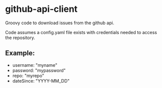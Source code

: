 # github-api-client

Groovy code to download issues from the github api.

Code assumes a config.yaml file exists with credentials needed to access the repository.

## Example:
 - username: "myname"
 - password: "mypassword"
 - repo: "myrepo"
 - dateSince: "YYYY-MM_DD"

  
